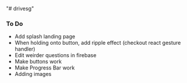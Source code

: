 "# drivesg" 
### To Do
- Add splash landing page
- When holding onto button, add ripple effect (checkout react gesture handler)
- Edit weirder questions in firebase
- Make buttons work
- Make Progress Bar work
- Adding images